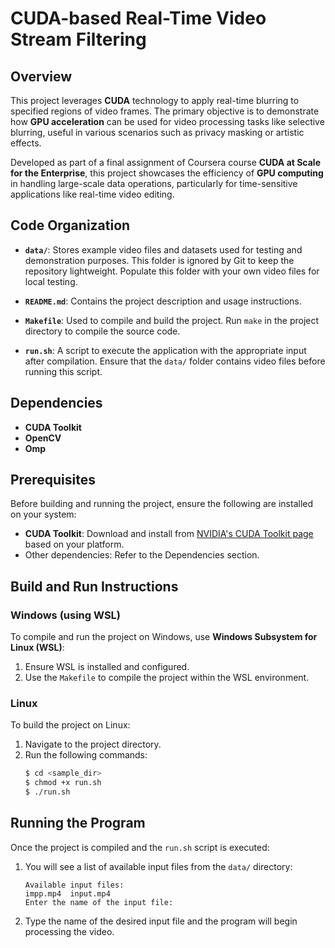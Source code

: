 # CUDA-based Real-Time Video Stream Filtering

## Overview

This project leverages **CUDA** technology to apply real-time blurring to specified regions of video frames. The primary objective is to demonstrate how **GPU acceleration** can be used for video processing tasks like selective blurring, useful in various scenarios such as privacy masking or artistic effects.

Developed as part of a final assignment of Coursera course **CUDA at Scale for the Enterprise**, this project showcases the efficiency of **GPU computing** in handling large-scale data operations, particularly for time-sensitive applications like real-time video editing.

## Code Organization

- **`data/`**: Stores example video files and datasets used for testing and demonstration purposes. This folder is ignored by Git to keep the repository lightweight. Populate this folder with your own video files for local testing.

- **`README.md`**: Contains the project description and usage instructions.

- **`Makefile`**: Used to compile and build the project. Run `make` in the project directory to compile the source code.

- **`run.sh`**: A script to execute the application with the appropriate input after compilation. Ensure that the `data/` folder contains video files before running this script.

## Dependencies

- **CUDA Toolkit**
- **OpenCV**
- **Omp**

## Prerequisites

Before building and running the project, ensure the following are installed on your system:

- **CUDA Toolkit**: Download and install from [NVIDIA's CUDA Toolkit page](https://developer.nvidia.com/cuda-toolkit) based on your platform.
- Other dependencies: Refer to the Dependencies section.

## Build and Run Instructions

### Windows (using WSL)

To compile and run the project on Windows, use **Windows Subsystem for Linux (WSL)**:

1. Ensure WSL is installed and configured.
2. Use the `Makefile` to compile the project within the WSL environment.

### Linux

To build the project on Linux:

1. Navigate to the project directory.
2. Run the following commands:
   ```bash
   $ cd <sample_dir>
   $ chmod +x run.sh
   $ ./run.sh
   ```

## Running the Program

Once the project is compiled and the `run.sh` script is executed:

1. You will see a list of available input files from the `data/` directory:
   ```
   Available input files:
   impp.mp4  input.mp4
   Enter the name of the input file:
   ```

2. Type the name of the desired input file and the program will begin processing the video.
